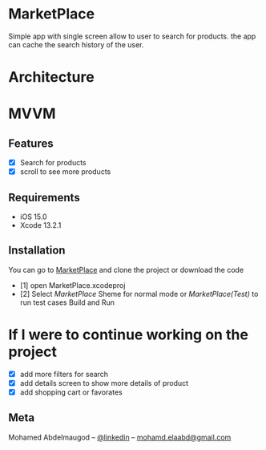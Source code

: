 # MarketPlace
Simple app with single screen allow to user to search for products. the app can cache the search history of the user. 
 
# Architecture
 # MVVM
 
## Features

- [x] Search for products
- [x] scroll to see more products

## Requirements

- iOS 15.0
- Xcode 13.2.1

## Installation

You can go to [MarketPlace](https://github.com/melaabd/MarketPlace) and clone the project or download the code

- [1] open MarketPlace.xcodeproj
- [2] Select *MarketPlace* Sheme for normal mode or *MarketPlace(Test)* to run test cases
Build and Run

# If I were to continue working on the project
- [x] add more filters for search
- [x] add details screen to show more details of product
- [x] add shopping cart or favorates  

## Meta

Mohamed Abdelmaugod – [@linkedin](https://www.linkedin.com/in/melaabd/) – mohamd.elaabd@gmail.com
